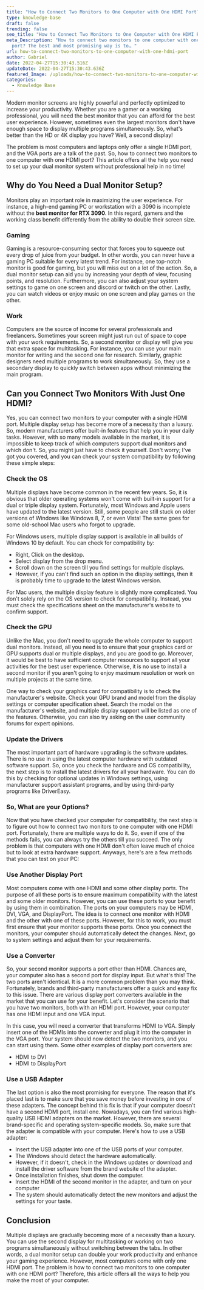 ```yaml
---
title: "How to Connect Two Monitors to One Computer with One HDMI Port? "
type: knowledge-base
draft: false
trending: false
seo_title: "How to Connect Two Monitors to One Computer with One HDMI Port? "
meta_Description: "How to connect two monitors to one computer with one HDMI
  port? The best and most promising way is to… "
url: how-to-connect-two-monitors-to-one-computer-with-one-hdmi-port
author: Gabriel
date: 2022-04-27T15:30:43.516Z
updateDate: 2022-04-27T15:30:43.636Z
featured_Image: /uploads/how-to-connect-two-monitors-to-one-computer-with-one-hdmi-port.webp
categories:
  - Knowledge Base
---
```

Modern monitor screens are highly powerful and perfectly optimized to increase your productivity. Whether you are a gamer or a working professional, you will need the best monitor that you can afford for the best user experience. However, sometimes even the largest monitors don't have enough space to display multiple programs simultaneously. So, what's better than the HD or 4K display you have? Well, a second display! 

The problem is most computers and laptops only offer a single HDMI port, and the VGA ports are a talk of the past. So, how to connect two monitors to one computer with one HDMI port? This article offers all the help you need to set up your dual monitor system without professional help in no time! 

## **Why do You Need a Dual Monitor Setup?** 

Monitors play an important role in maximizing the user experience. For instance, a high-end gaming PC or workstation with a 3090 is incomplete without the **best monitor for RTX 3090**. In this regard, gamers and the working class benefit differently from the ability to double their screen size. 

### Gaming

Gaming is a resource-consuming sector that forces you to squeeze out every drop of juice from your budget. In other words, you can never have a gaming PC suitable for every latest trend. For instance, one top-notch monitor is good for gaming, but you will miss out on a lot of the action. So, a dual monitor setup can aid you by increasing your depth of view, focusing points, and resolution. Furthermore, you can also adjust your system settings to game on one screen and discord or twitch on the other. Lastly, you can watch videos or enjoy music on one screen and play games on the other. 

### **Work**

Computers are the source of income for several professionals and freelancers. Sometimes your screen might just run out of space to cope with your work requirements. So, a second monitor or display will give you that extra space for multitasking. For instance, you can use your main monitor for writing and the second one for research. Similarly, graphic designers need multiple programs to work simultaneously. So, they use a secondary display to quickly switch between apps without minimizing the main program.

## Can you Connect Two Monitors With Just One HDMI? 

Yes, you can connect two monitors to your computer with a single HDMI port. Multiple display setup has become more of a necessity than a luxury. So, modern manufacturers offer built-in features that help you in your daily tasks. However, with so many models available in the market, it is impossible to keep track of which computers support dual monitors and which don't. So, you might just have to check it yourself. Don't worry; I've got you covered, and you can check your system compatibility by following these simple steps:

### Check the OS

Multiple displays have become common in the recent few years. So, it is obvious that older operating systems won't come with built-in support for a dual or triple display system. Fortunately, most Windows and Apple users have updated to the latest version. Still, some people are still stuck on older versions of Windows like Windows 8, 7, or even Vista! The same goes for some old-school Mac users who forgot to upgrade. 

For Windows users, multiple display support is available in all builds of Windows 10 by default. You can check for compatibility by:

* Right, Click on the desktop. 
* Select display from the drop menu. 
* Scroll down on the screen till you find settings for multiple displays. 
* However, if you can't find such an option in the display settings, then it is probably time to upgrade to the latest Windows version. 

For Mac users, the multiple display feature is slightly more complicated. You don't solely rely on the OS version to check for compatibility. Instead, you must check the specifications sheet on the manufacturer's website to confirm support. 

### Check the GPU

Unlike the Mac, you don't need to upgrade the whole computer to support dual monitors. Instead, all you need is to ensure that your graphics card or GPU supports dual or multiple displays, and you are good to go. Moreover, it would be best to have sufficient computer resources to support all your activities for the best user experience. Otherwise, it is no use to install a second monitor if you aren't going to enjoy maximum resolution or work on multiple projects at the same time. 

One way to check your graphics card for compatibility is to check the manufacturer's website. Check your GPU brand and model from the display settings or computer specification sheet. Search the model on the manufacturer's website, and multiple display support will be listed as one of the features. Otherwise, you can also try asking on the user community forums for expert opinions. 

### Update the Drivers

The most important part of hardware upgrading is the software updates. There is no use in using the latest computer hardware with outdated software support. So, once you check the hardware and OS compatibility, the next step is to install the latest drivers for all your hardware. You can do this by checking for optional updates in Windows settings, using manufacturer support assistant programs, and by using third-party programs like DriverEasy. 

### So, What are your Options? 

Now that you have checked your computer for compatibility, the next step is to figure out how to connect two monitors to one computer with one HDMI port. Fortunately, there are multiple ways to do it. So, even if one of the methods fails, you can always try the others till you succeed. The only problem is that computers with one HDMI don't often leave much of choice but to look at extra hardware support. Anyways, here's are a few methods that you can test on your PC:

### Use Another Display Port

Most computers come with one HDMI and some other display ports. The purpose of all these ports is to ensure maximum compatibility with the latest and some older monitors. However, you can use these ports to your benefit by using them in combination. The ports on your computers may be HDMI, DVI, VGA, and DisplayPort. The idea is to connect one monitor with HDMI and the other with one of these ports. However, for this to work, you must first ensure that your monitor supports these ports. Once you connect the monitors, your computer should automatically detect the changes. Next, go to system settings and adjust them for your requirements. 

### Use a Converter

So, your second monitor supports a port other than HDMI. Chances are, your computer also has a second port for display input. But what's this! The two ports aren't identical. It is a more common problem than you may think. Fortunately, brands and third-party manufacturers offer a quick and easy fix to this issue. There are various display port converters available in the market that you can use for your benefit. Let's consider the scenario that you have two monitors, both with an HDMI port. However, your computer has one HDMI input and one VGA input. 

In this case, you will need a converter that transforms HDMI to VGA. Simply insert one of the HDMIs into the converter and plug it into the computer in the VGA port. Your system should now detect the two monitors, and you can start using them. Some other examples of display port converters are:

* HDMI to DVI
* HDMI to DisplayPort

### **Use a USB Adapter**

The last option is also the most promising for everyone. The reason that it's placed last is to make sure that you save money before investing in one of these adapters. The concept behind this fix is that if your computer doesn't have a second HDMI port, install one. Nowadays, you can find various high-quality USB HDMI adapters on the market. However, there are several brand-specific and operating system-specific models. So, make sure that the adapter is compatible with your computer. Here's how to use a USB adapter:

* Insert the USB adapter into one of the USB ports of your computer. 
* The Windows should detect the hardware automatically. 
* However, if it doesn't, check in the Windows updates or download and install the driver software from the brand website of the adapter. 
* Once installation finishes, shut down the computer. 
* Insert the HDMI of the second monitor in the adapter, and turn on your computer
* The system should automatically detect the new monitors and adjust the settings for your taste. 

## Conclusion

Multiple displays are gradually becoming more of a necessity than a luxury. You can use the second display for multitasking or working on two programs simultaneously without switching between the tabs. In other words, a dual monitor setup can double your work productivity and enhance your gaming experience. However, most computers come with only one HDMI port. The problem is how to connect two monitors to one computer with one HDMI port? Therefore, this article offers all the ways to help you make the most of your computer.